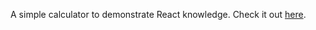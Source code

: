 A simple calculator to demonstrate React knowledge. Check it out [here](https://epic-calculator.vercel.app/).
